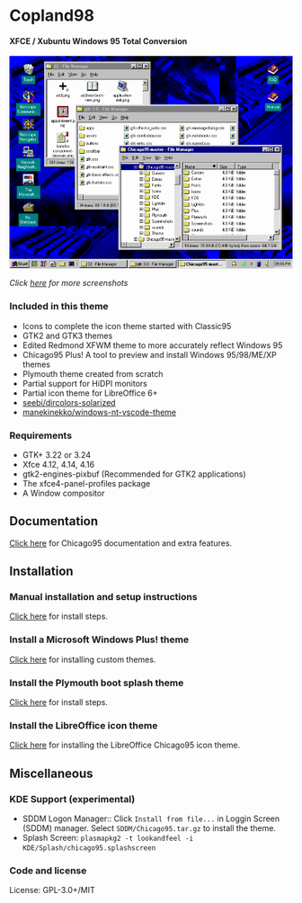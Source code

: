 # Copland98
#### XFCE / Xubuntu Windows 95 Total Conversion

<p align="center">
<img src="screenshots/Chicago95_Desktop.png" alt="Chicago95 Desktop"/>
</p>

*Click [here](screenshots/SCREENSHOTS.md) for more screenshots*

### Included in this theme

- Icons to complete the icon theme started with Classic95
- GTK2 and GTK3 themes
- Edited Redmond XFWM theme to more accurately reflect Windows 95
- Chicago95 Plus! A tool to preview and install Windows 95/98/ME/XP themes
- Plymouth theme created from scratch
- Partial support for HiDPI monitors
- Partial icon theme for LibreOffice 6+
- [seebi/dircolors-solarized](https://github.com/seebi/dircolors-solarized)
- [manekinekko/windows-nt-vscode-theme](https://github.com/manekinekko/windows-nt-vscode-theme)

### Requirements

- GTK+ 3.22 or 3.24
- Xfce 4.12, 4.14, 4.16
- gtk2-engines-pixbuf (Recommended for GTK2 applications)
- The xfce4-panel-profiles package
- A Window compositor

## Documentation

[Click here](INSTALL.md) for Chicago95 documentation and extra features.

## Installation

### Manual installation and setup instructions

[Click here](INSTALL.md) for install steps.

### Install a Microsoft Windows Plus! theme

[Click here](Plus/README.MD) for installing custom themes.

### Install the Plymouth boot splash theme

[Click here](Plymouth/) for install steps.

### Install the LibreOffice icon theme

[Click here](Extras/libreoffice-chicago95-iconset/README.md) for installing the LibreOffice Chicago95 icon theme.

## Miscellaneous

### KDE Support (experimental)

- SDDM Logon Manager:: Click `Install from file...` in Loggin Screen (SDDM) manager. Select `SDDM/Chicago95.tar.gz` to install the theme.
- Splash Screen: `plasmapkg2 -t lookandfeel -i KDE/Splash/chicago95.splashscreen`

### Code and license

License: GPL-3.0+/MIT
